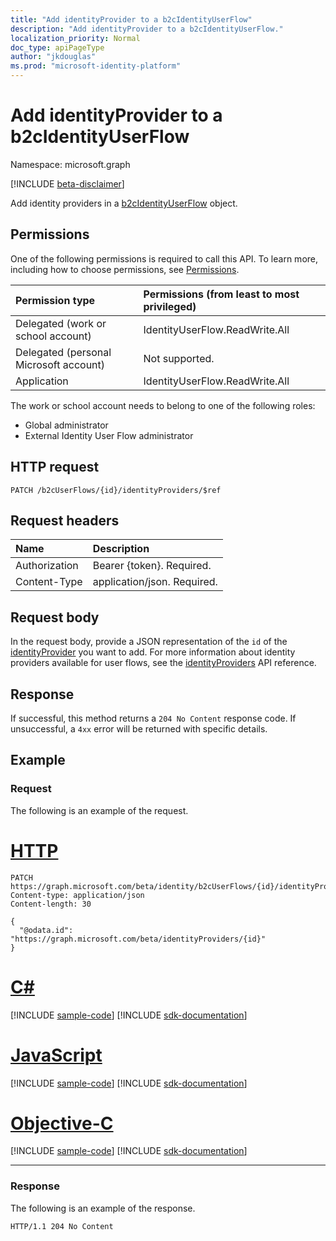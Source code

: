 ```yaml
---
title: "Add identityProvider to a b2cIdentityUserFlow"
description: "Add identityProvider to a b2cIdentityUserFlow."
localization_priority: Normal
doc_type: apiPageType
author: "jkdouglas"
ms.prod: "microsoft-identity-platform"
---
```


# Add identityProvider to a b2cIdentityUserFlow

Namespace: microsoft.graph

[!INCLUDE [beta-disclaimer](../../includes/beta-disclaimer.md)]

Add identity providers in a [b2cIdentityUserFlow](../resources/b2cidentityuserflow.md) object.

## Permissions

One of the following permissions is required to call this API. To learn more, including how to choose permissions, see [Permissions](/graph/permissions-reference).

| Permission type                        | Permissions (from least to most privileged) |
| :------------------------------------- | :------------------------------------------ |
| Delegated (work or school account)     | IdentityUserFlow.ReadWrite.All              |
| Delegated (personal Microsoft account) | Not supported.                              |
| Application                            | IdentityUserFlow.ReadWrite.All              |

The work or school account needs to belong to one of the following roles:

* Global administrator
* External Identity User Flow administrator

## HTTP request

<!-- { "blockType": "ignored" } -->

```http
PATCH /b2cUserFlows/{id}/identityProviders/$ref
```

## Request headers

| Name          | Description                 |
| :------------ | :-------------------------- |
| Authorization | Bearer {token}. Required.   |
| Content-Type  | application/json. Required. |

## Request body

In the request body, provide a JSON representation of the `id` of the [identityProvider](../resources/identityprovider.md) you want to add. For more information about identity providers available for user flows, see the [identityProviders](../resources/identityprovider.md) API reference.

## Response

If successful, this method returns a `204 No Content` response code. If unsuccessful, a `4xx` error will be returned with specific details.

## Example

### Request

The following is an example of the request.

# [HTTP](#tab/http)

<!-- {
  "blockType": "request",
  "name": "update_b2cuserflows_identityprovider"
}
-->

```http
PATCH https://graph.microsoft.com/beta/identity/b2cUserFlows/{id}/identityProviders/$ref
Content-type: application/json
Content-length: 30

{
  "@odata.id": "https://graph.microsoft.com/beta/identityProviders/{id}"
}
```

# [C#](#tab/csharp)

[!INCLUDE [sample-code](../includes/snippets/csharp/update-b2cuserflows-identityprovider-csharp-snippets.md)]
[!INCLUDE [sdk-documentation](../includes/snippets/snippets-sdk-documentation-link.md)]

# [JavaScript](#tab/javascript)

[!INCLUDE [sample-code](../includes/snippets/javascript/update-b2cuserflows-identityprovider-javascript-snippets.md)]
[!INCLUDE [sdk-documentation](../includes/snippets/snippets-sdk-documentation-link.md)]

# [Objective-C](#tab/objc)

[!INCLUDE [sample-code](../includes/snippets/objc/update-b2cuserflows-identityprovider-objc-snippets.md)]
[!INCLUDE [sdk-documentation](../includes/snippets/snippets-sdk-documentation-link.md)]

---

### Response

The following is an example of the response.

<!-- {
  "blockType": "response",
  "truncated": true
} -->

```http
HTTP/1.1 204 No Content
```
